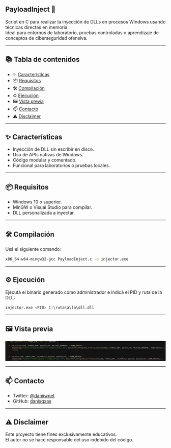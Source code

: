 ## PayloadInject 🚀


Script en C para realizar la inyección de DLLs en procesos Windows usando técnicas directas en memoria.  
Ideal para entornos de laboratorio, pruebas controladas o aprendizaje de conceptos de ciberseguridad ofensiva.

---
## 📚 Tabla de contenidos

- ✨ [Características](#características)
- 📦 [Requisitos](#requisitos)
- 🛠️ [Compilación](#compilación)
- ⚙️ [Ejecución](#ejecución)
- 🖼️ [Vista previa](#vista-previa)
- 📫 [Contacto](#contacto)
- ⚠️ [Disclaimer](#disclaimer)

---
## ✨ Características

- Inyección de DLL sin escribir en disco.
- Uso de APIs nativas de Windows.
- Código modular y comentado.
- Funcional para laboratorios o pruebas locales.

---
## 📦 Requisitos

- Windows 10 o superior.
- MinGW o Visual Studio para compilar.
- DLL personalizada a inyectar.


---
## 🛠️ Compilación

Usá el siguiente comando:

```bash
x86_64-w64-mingw32-gcc PayloadInject.c -o injector.exe
```

---
## ⚙️ Ejecución

Ejecutá el binario generado como administrador e indicá el PID y ruta de la DLL:

```bash
injector.exe <PID> C:\ruta\a\la\dll.dll
```

---
## 🖼️ Vista previa

<img src="https://raw.githubusercontent.com/danisqxas/process-memory-injector/main/payload-preview.png" width="600px"/>

---
## 📫 Contacto

- Twitter: [@daniiwnet](https://x.com/daniiwnet?s=21)
- GitHub: [danisqxas](https://github.com/danisqxas)

---
## ⚠️ Disclaimer

Este proyecto tiene fines exclusivamente educativos.  
El autor no se hace responsable del uso indebido del código.

